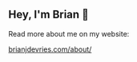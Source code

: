 ## Hey, I'm Brian 👋

Read more about me on my website:

[brianjdevries.com/about/](https://brianjdevries.com/about/?utm_source=github+readme&utm_medium=github+readme&utm_campaign=github+readme)

<!--

This profile is a part of the [octo-ring](https://octo-ring.com)

[<<previous](https://octo-ring.com/p/techCarpenter/prev) | [random](https://octo-ring.com/p/techCarpenter/random) | [next>>](https://octo-ring.com/p/techCarpenter/next) 

-->
